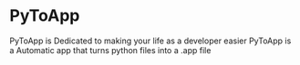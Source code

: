 # PyToApp
PyToApp is Dedicated to making your life as a developer easier
PyToApp is a Automatic app that turns python files into a .app file
